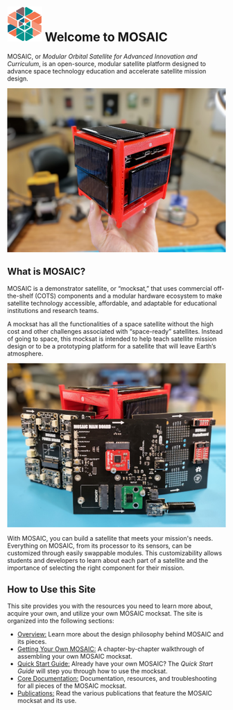 # <img src="images/MOSAIC_logo_nob.png" width="80" height="80" alt="MOSAIC logo"> Welcome to MOSAIC

MOSAIC, or *Modular Orbital Satellite for Advanced Innovation and Curriculum*, is an open-source, modular satellite platform designed to advance space technology education and accelerate satellite mission design.

![Picture of Assembled MOSAIC](images/assembled_mosaic_in_hand.jpg)

## What is MOSAIC?

MOSAIC is a demonstrator satellite, or “mocksat,” that uses commercial off-the-shelf (COTS) components and a modular hardware ecosystem to make satellite technology accessible, affordable, and adaptable for educational institutions and research teams.

A mocksat has all the functionalities of a space satellite without the high cost and other challenges associated with “space-ready” satellites. Instead of going to space, this mocksat is intended to help teach satellite mission design or to be a prototyping platform for a satellite that will leave Earth’s atmosphere.

![Picture of All MOSAIC Boards](images/mosaic_all_boards.jpg)

With MOSAIC, you can build a satellite that meets your mission's needs. Everything on MOSAIC, from its processor to its sensors, can be customized through easily swappable modules. This customizability allows students and developers to learn about each part of a satellite and the importance of selecting the right component for their mission. 

## How to Use this Site

This site provides you with the resources you need to learn more about, acquire your own, and utilize your own MOSAIC mocksat. The site is organized into the following sections: 

- [Overview:](https://www.mosaicsat.org/overview/) Learn more about the design philosophy behind MOSAIC and its pieces.
- [Getting Your Own MOSAIC:](https://www.mosaicsat.org/getting_mosaic/) A chapter-by-chapter walkthrough of assembling your own MOSAIC mocksat.
- [Quick Start Guide:](https://www.mosaicsat.org/quick_start/) Already have your own MOSAIC? The *Quick Start Guide* will step you through how to use the mocksat.
- [Core Documentation:](https://www.mosaicsat.org/core_documentation/) Documentation, resources, and troubleshooting for all pieces of the MOSAIC mocksat.
- [Publications:](https://www.mosaicsat.org/publications/) Read the various publications that feature the MOSAIC mocksat and its use. 